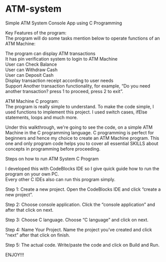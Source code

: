 # ATM-system
Simple ATM System Console App using C Programming

Key Features of the program:<br/>
The program will do some tasks mention below to operate functions of an ATM Machine:

The program can display ATM transactions<br/>
It has pin verification system to login to ATM Machine<br/>
User can Check Balance<br/>
User can Withdraw Cash<br/>
User can Deposit Cash<br/>
Display transaction receipt according to user needs<br/>
Support Another transaction functionality, for example, “Do you need another transaction? press 1 to proceed, press 2 to exit”.

ATM Machine C program:<br/>
The program is really simple to understand. To make the code simple, I used functions to implement this project. I used switch cases, ifElse statements, loops and much more.<br/>

Under this walkthrough, we're going to see the code, on a simple ATM Machine in the C programming language. C programming is perfect for beginners and hence my choice to create an ATM Machine program. This one and only program code helps you to cover all essential SKILLS about concepts in programming before proceeding.


Steps on how to run ATM System C Program

I developed this with CodeBlocks IDE so I give quick guide how to run the program on your own PC.<br/>
Every other C IDEs also can run this program simply.

Step 1: Create a new project.
Open the CodeBlocks IDE and click “create a new project”.

Step 2: Choose console application.
Click the “console application” and after that click on next.

Step 3: Choose C language.
Choose “C language” and click on next.

Step 4: Name Your Project.
Name the project you’ve created and click “next” after that click on finish.

Step 5: The actual code.
Write/paste the code and click on Build and Run.

ENJOY!!!
